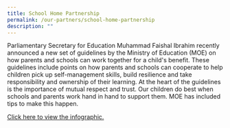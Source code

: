 ```yaml
---
title: School Home Partnership
permalink: /our-partners/school-home-partnership
description: ""
---
```

Parliamentary Secretary for Education Muhammad Faishal Ibrahim recently announced a new set of guidelines by the Ministry of Education (MOE) on how parents and schools can work together for a child's benefit. These guidelines include points on how parents and schools can cooperate to help children pick up self-management skills, build resilience and take responsibility and ownership of their learning. At the heart of the guidelines is the importance of mutual respect and trust. Our children do best when schools and parents work hand in hand to support them. MOE has included tips to make this happen.  
  
[Click here to view the infographic.](/files/guidelines-for-school-home-partnership.pdf)